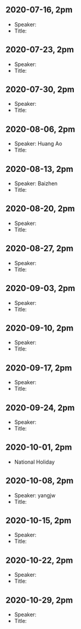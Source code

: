 ## 2020-07-16, 2pm
* Speaker:
* Title:

## 2020-07-23, 2pm
* Speaker:
* Title:

## 2020-07-30, 2pm
* Speaker:
* Title:

## 2020-08-06, 2pm
* Speaker: Huang Ao
* Title:

## 2020-08-13, 2pm
* Speaker: Baizhen
* Title:

## 2020-08-20, 2pm
* Speaker:
* Title:

## 2020-08-27, 2pm
* Speaker:
* Title:

## 2020-09-03, 2pm
* Speaker:
* Title:

## 2020-09-10, 2pm
* Speaker:
* Title:

## 2020-09-17, 2pm
* Speaker:
* Title:

## 2020-09-24, 2pm
* Speaker:
* Title:

## 2020-10-01, 2pm
* National Holiday 

## 2020-10-08, 2pm
* Speaker: yangjw
* Title:

## 2020-10-15, 2pm
* Speaker:
* Title:

## 2020-10-22, 2pm
* Speaker:
* Title:

## 2020-10-29, 2pm
* Speaker:
* Title:
